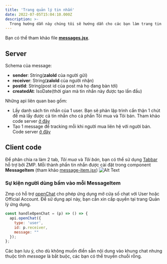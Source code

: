 ```yaml
---
title: 'Trang quản lý tin nhắn'
date: 2022-07-05T15:04:10.000Z
description: >-
  Trong hướng dẫn này chúng tôi sẽ hướng dẫn cho các bạn làm trang tin nhắn
---
```


Bạn có thể tham khảo file **[messages.jsx](https://github.com/quynhdinh/BanLai/blob/master/client/src/pages/messages.jsx)**.

## Server
Schema của message:
- **sender**: String(**zaloId** của người gửi)
- **receiver**: String(**zaloId** của người nhận)
- **postId**: String(post id của post mà họ đang bàn tới)
- **createdAt**: IsoDate(thời gian mà tin nhắn này được tạo lần đầu)

Những api liên quan bao gồm:
- Lấy danh sách tin nhắn của 1 user. Bạn sẽ phản lập trình cẩn thận 1 chút để mà lấy được cả tin nhắn cho cả phần Tôi mua và Tôi bán. Tham khảo code server [ở đây](https://github.com/quynhdinh/BanLai/blob/440894a9332f6ae27bd239803b7aa3286bf1fac3/server/routes/message.js#L8)
- Tạo 1 message để tracking mỗi khi người mua liên hệ với người bán. Code server [ở đây](https://github.com/quynhdinh/BanLai/blob/440894a9332f6ae27bd239803b7aa3286bf1fac3/server/routes/message.js#L39)
## Client code
Để phân chia ra làm 2 tab, _Tôi mua_ và _Tôi bán_, bạn có thể sử dụng [Tabbar](https://mini.zalo.me/docs/framework/components/layout-components/tabs/) hỗ trợ bởi ZMP.
Mỗi thành phần tin nhắn được cài đặt trong component **MessageItem** (tham khảo [message-item.jsx](https://github.com/quynhdinh/BanLai/blob/master/client/src/components/message-item.jsx))
![Alt Text](https://scintillating-haupia-01fe5d.netlify.app/img/messages.jpg)

### Sự kiện người dùng bấm vào mỗi **MessageItem**
Zmp có hỗ trợ [openChat](https://mini.zalo.me/static/zmp-docs/v1.12.0/api/openChat/) cho phép ứng dụng mở cửa số chat với User hoặc Official Account. Để sử dụng api này, bạn cần xin cấp quyền tại trang Quản lý ứng dụng.
```javascript
const handleOpenChat = (p) => () => {
  api.openChat({
    type: 'user',
    id: p.receiver,
    message: ""
  });
};
```


Các bạn lưu ý, cho dù không muốn điền sẵn nội dung vào khung chat nhưng thuộc tính _message_ là bắt buộc, các bạn có thể truyền chuỗi rỗng.